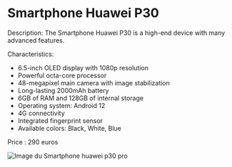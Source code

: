 # Smartphone Huawei P30

Description: The Smartphone Huawei P30 is a high-end device with many advanced features.

Characteristics:
- 6.5-inch OLED display with 1080p resolution
- Powerful octa-core processor
- 48-megapixel main camera with image stabilization
- Long-lasting 2000mAh battery
- 6GB of RAM and 128GB of internal storage
- Operating system: Android 12
- 4G connectivity
- Integrated fingerprint sensor
- Available colors: Black, White, Blue

Price : 290 euros

![Image du Smartphone huawei p30 pro]([lien-de-l-image-smartphone.jpg](https://www.1001coques.fr/285170-thickbox_default/coque-personnalisee-huawei-p30-pro.jpg))